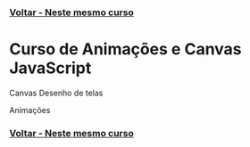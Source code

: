 ### [Voltar - Neste mesmo curso](../README.md) 
# Curso de Animações e Canvas JavaScript
Canvas
Desenho de telas

Animações

### [Voltar - Neste mesmo curso](../README.md)